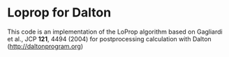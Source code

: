Loprop for Dalton
=================

This code is an implementation of the LoProp algorithm based on Gagliardi et al., JCP **121**, 4494 (2004) for postprocessing calculation with Dalton (http://daltonprogram.org)
